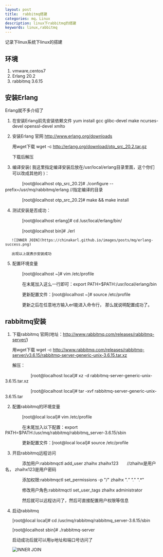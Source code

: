 ```yaml
---
layout: post
title:  rabbitmq搭建
categories: mq，Linux
description: linux下rabbitmq的搭建
keywords: linux,rabbitmq
---
```


记录下linux系统下linux的搭建

## 环境

   1. vmware,centos7
   3. Erlang 20.2
   4. rabbitmq 3.6.15


## 安装Erlang

   Erlang就不多介绍了

   1. 在安装Erlang前先安装依赖文件 yum install gcc glibc-devel make ncurses-devel openssl-devel xmlto

   2. 安装Erlang 官网 http://www.erlang.org/downloads

      用wget下载 wget -c http://erlang.org/download/otp_src_20.2.tar.gz

      下载后解压

   3. 编译安装( 我这里指定编译安装后放在/usr/local/erlang目录里面，这个你们可以改成其他的 )：

　　　　[root@localhost otp_src_20.2]# ./configure --prefix=/usr/mq/rabbitmq/erlang   //指定编译的目录

　　　　[root@localhost otp_src_20.2]# make && make install

   4. 测试安装是否成功：

　　　　[root@localhost erlang]# cd /usr/local/erlang/bin/ 

　　　　[root@localhost bin]# ./erl

       ![INNER JOIN](https://chinakarl.github.io/images/posts/mq/erlang-success.png)
     
       出现以上就表示安装成功

   5. 配置环境变量

　　　　[root@localhost ~]# vim /etc/profile

　　　　在末尾加入这么一行即可：export PATH=$PATH:/usr/local/erlang/bin　

　　　　更新配置文件：[root@localhost ~]# source /etc/profile

　　　　更新之后在任意地方输入erl能进入命令行， 那么就说明配置成功了。

## rabbitmq安装
  
   1. 下载rabbitmq 官网(地址：http://www.rabbitmq.com/releases/rabbitmq-server/)

      用wget下载 wget -c http://www.rabbitmq.com/releases/rabbitmq-server/v3.6.15/rabbitmq-server-generic-unix-3.6.15.tar.xz
   
      解压：

　　　　　　[root@localhost local]# xz -d rabbitmq-server-generic-unix-3.6.15.tar.xz 

　　　　　　[root@localhost local]# tar -xvf rabbitmq-server-generic-unix-3.6.15.tar
    
   2. 配置rabbitmq的环境变量

　　　　[root@local local]# vim /etc/profile

　　　　在末尾加入以下配置：export PATH=$PATH:/usr/mq/rabbitmq/rabbitmq_server-3.6.15/sbin

　　　　更新配置文件：[root@local local]# source /etc/profile

  3. 开启rabbitmq远程访问

　　　　添加用户:rabbitmqctl add_user zhaihx zhaihx123　　//zhaihx是用户名， zhaihx123是用户密码

　　　　添加权限:rabbitmqctl set_permissions -p "/" zhaihx ".*" ".*" ".*"

　　　　修改用户角色:rabbitmqctl set_user_tags zhaihx administrator

　　　　然后就可以远程访问了，然后可直接配置用户权限等信息

  4. 启动rabbitmq
 
       [root@local local]# cd /usr/mq/rabbitmq/rabbitmq_server-3.6.15/sbin

       [root@localhost sbin]# ./rabbitmq-server 

       启动成功后就可以用ip地址和端口号访问了

       ![INNER JOIN](https://chinakarl.github.io/images/posts/mq/rabbitmq-plugins.png)

